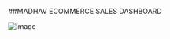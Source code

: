##MADHAV ECOMMERCE SALES DASHBOARD

![image](https://github.com/user-attachments/assets/6614f340-40f1-4f32-a024-67a219ec9b4e)

